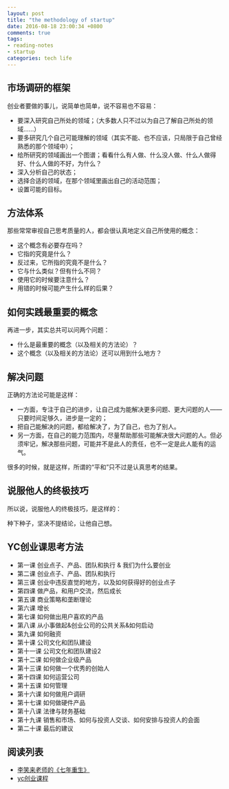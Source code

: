 ```yaml
---
layout: post
title: "the methodology of startup"
date: 2016-08-18 23:00:34 +0800
comments: true
tags:
- reading-notes
- startup
categories: tech life
---
```


## 市场调研的框架
创业者要做的事儿，说简单也简单，说不容易也不容易：

- 要深入研究自己所处的领域；（大多数人只不过以为自己了解自己所处的领域……）
- 要多研究几个自己可能理解的领域（其实不能、也不应该，只局限于自己曾经熟悉的那个领域中）；
- 给所研究的领域画出一个图谱；看看什么有人做、什么没人做、什么人做得好、什么人做的不好，为什么？
- 深入分析自己的状态；
- 选择合适的领域，在那个领域里画出自己的活动范围；
- 设置可能的目标。

## 方法体系
那些常常审视自己思考质量的人，都会很认真地定义自己所使用的概念：

- 这个概念有必要存在吗？
- 它指的究竟是什么？
- 反过来，它所指的究竟不是什么？
- 它与什么类似？但有什么不同？
- 使用它的时候要注意什么？
- 用错的时候可能产生什么样的后果？

## 如何实践最重要的概念
再进一步，其实总共可以问两个问题：

- 什么是最重要的概念（以及相关的方法论）？
- 这个概念（以及相关的方法论）还可以用到什么地方？

## 解决问题
正确的方法论可能是这样：

- 一方面，专注于自己的进步，让自己成为能解决更多问题、更大问题的人—— 只要时间足够久，进步是一定的；
- 把自己能解决的问题，都给解决了，为了自己，也为了别人。
- 另一方面，在自己的能力范围内，尽量帮助那些可能解决很大问题的人。但必须牢记，解决那些问题，可能并不是此人的责任，也不一定是此人能有的运气。

很多的时候，就是这样，所谓的“平和”只不过是认真思考的结果。

## 说服他人的终极技巧
所以说，说服他人的终极技巧，是这样的：

种下种子，坚决不提结论，让他自己想。

## YC创业课思考方法
- 第一课 创业点子、产品、团队和执行 & 我们为什么要创业
- 第二课 创业点子、产品、团队和执行
- 第三课 创业中违反直觉的地方，以及如何获得好的创业点子
- 第四课 做产品，和用户交流，然后成长
- 第五课 商业策略和垄断理论
- 第六课 增长
- 第七课 如何做出用户喜欢的产品
- 第八课 从小事做起&创业公司的公共关系&如何启动
- 第九课 如何融资
- 第十课 公司文化和团队建设
- 第十一课 公司文化和团队建设2
- 第十二课 如何做企业级产品
- 第十三课 如何做一个优秀的创始人
- 第十四课 如何运营公司
- 第十五课 如何管理
- 第十六课 如何做用户调研
- 第十七课 如何做硬件产品
- 第十八课 法律与财务基础
- 第十九课 销售和市场、如何与投资人交谈、如何安排与投资人的会面
- 第二十课 最后的建议

## 阅读列表
- [李笑来老师的《七年重生》][1]
- [yc创业课程][2]

[1]: http://zhibimo.com/
[2]: http://startupclass.club/
